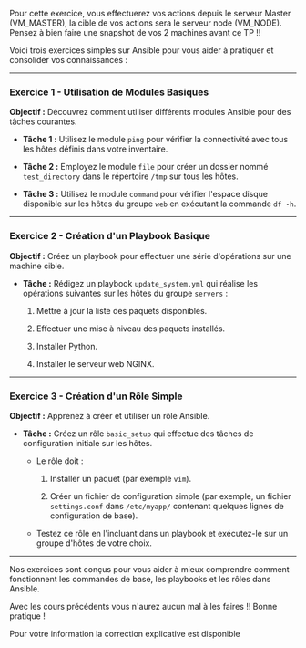 Pour cette exercice, vous effectuerez vos actions depuis le serveur Master (VM_MASTER), la cible de vos actions sera le serveur node (VM_NODE).
Pensez à bien faire une snapshot de vos 2 machines avant ce TP !!

Voici trois exercices simples sur Ansible pour vous aider à pratiquer et consolider vos connaissances :

---

### Exercice 1 - Utilisation de Modules Basiques

**Objectif :** Découvrez comment utiliser différents modules Ansible pour des tâches courantes.

- **Tâche 1 :** Utilisez le module `ping` pour vérifier la connectivité avec tous les hôtes définis dans votre inventaire.

- **Tâche 2 :** Employez le module `file` pour créer un dossier nommé `test_directory` dans le répertoire `/tmp` sur tous les hôtes.

- **Tâche 3 :** Utilisez le module `command` pour vérifier l'espace disque disponible sur les hôtes du groupe `web` en exécutant la commande `df -h`.

---

### Exercice 2 - Création d'un Playbook Basique

**Objectif :** Créez un playbook pour effectuer une série d'opérations sur une machine cible.

- **Tâche :** Rédigez un playbook `update_system.yml` qui réalise les opérations suivantes sur les hôtes du groupe `servers` :
  1. Mettre à jour la liste des paquets disponibles.

  2. Effectuer une mise à niveau des paquets installés.

  3. Installer Python.

  4. Installer le serveur web NGINX.

---

### Exercice 3 - Création d'un Rôle Simple

**Objectif :** Apprenez à créer et utiliser un rôle Ansible.

- **Tâche :** Créez un rôle `basic_setup` qui effectue des tâches de configuration initiale sur les hôtes.

  - Le rôle doit :

    1. Installer un paquet (par exemple `vim`).

    2. Créer un fichier de configuration simple (par exemple, un fichier `settings.conf` dans `/etc/myapp/` contenant quelques lignes de configuration de base).

  - Testez ce rôle en l'incluant dans un playbook et exécutez-le sur un groupe d'hôtes de votre choix.

---

Nos exercices sont conçus pour vous aider à mieux comprendre comment fonctionnent les commandes de base, les playbooks et les rôles dans Ansible.

Avec les cours précédents vous n'aurez aucun mal à les faires !! Bonne pratique !

Pour votre information la correction explicative est disponible
